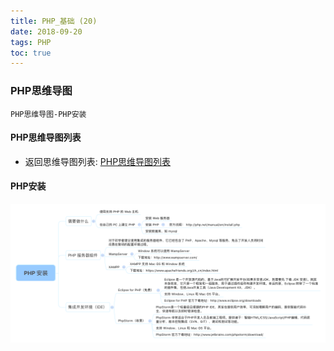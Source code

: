 ```yaml
---
title: PHP_基础 (20)
date: 2018-09-20
tags: PHP 
toc: true
---
```


### PHP思维导图
    PHP思维导图-PHP安装

<!-- more -->

#### PHP思维导图列表
- 返回思维导图列表: [PHP思维导图列表](/2018/201809/base_PHP18/)

#### PHP安装
![PHP安装](/img/20180920_1.png)
